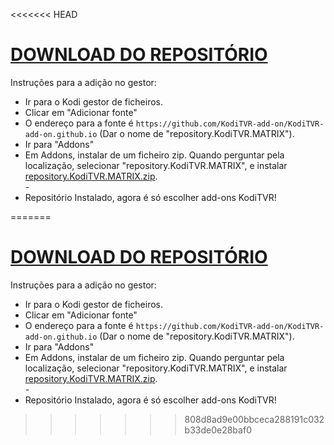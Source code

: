 <<<<<<< HEAD
# <a href="repository.KodiTVR.MATRIX.zip">DOWNLOAD DO REPOSITÓRIO</a>

Instruções para a adição no gestor:


<p align="left">
  <ul>
    <li>Ir para o Kodi gestor de ficheiros.</li>
    <li>Clicar em "Adicionar fonte"</li>
    <li>O endereço para a fonte é <code>https://github.com/KodiTVR-add-on/KodiTVR-add-on.github.io</code> (Dar o nome de "repository.KodiTVR.MATRIX").</li>
    <li>Ir para "Addons"</li>
    <li>Em Addons, instalar de um ficheiro zip. Quando perguntar pela localização, selecionar "repository.KodiTVR.MATRIX", e instalar <a href="repository.KodiTVR.MATRIX.zip">repository.KodiTVR.MATRIX.zip</a>.</li>
    -
    <li>Repositório Instalado, agora é só escolher add-ons KodiTVR!</li>
    
</ul>

                                      
                                       

=======
# <a href="repository.KodiTVR.MATRIX.zip">DOWNLOAD DO REPOSITÓRIO</a>

Instruções para a adição no gestor:


<p align="left">
  <ul>
    <li>Ir para o Kodi gestor de ficheiros.</li>
    <li>Clicar em "Adicionar fonte"</li>
    <li>O endereço para a fonte é <code>https://github.com/KodiTVR-add-on/KodiTVR-add-on.github.io</code> (Dar o nome de "repository.KodiTVR.MATRIX").</li>
    <li>Ir para "Addons"</li>
    <li>Em Addons, instalar de um ficheiro zip. Quando perguntar pela localização, selecionar "repository.KodiTVR.MATRIX", e instalar <a href="repository.KodiTVR.MATRIX.zip">repository.KodiTVR.MATRIX.zip</a>.</li>
    -
    <li>Repositório Instalado, agora é só escolher add-ons KodiTVR!</li>
    
</ul>

                                      
                                       

>>>>>>> 808d8ad9e00bbceca288191c032b33de0e28baf0
</p>